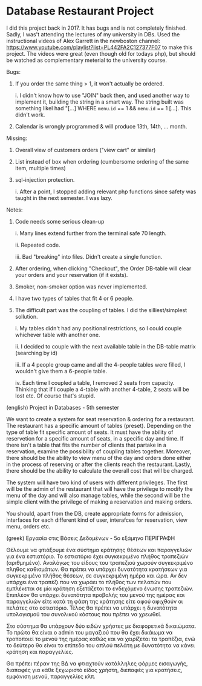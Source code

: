 # Database Restaurant Project

I did this project back in 2017.
It has bugs and is not completely finished.
Sadly, I was't attending the lectures of my university in DBs.
Used the instructional videos of Alex Garrett in the newboston channel:
https://www.youtube.com/playlist?list=PL442FA2C127377F07
to make this project.
The videos were great (even though old for todays php), but should be watched as complementary meterial to the university course.

Bugs:
1) If you order the same thing > 1, it won't actually be ordered.

   i. I didn't know how to use "JOIN" back then, and used another way to implement it, building the string in a smart way. The string built was something likeI had "[...] WHERE `menu`.`id` == 1 && `menu`.`id` == 1 [...]. This didn't work.
2) Calendar is wrongly programmed & will produce 13th, 14th, ... month.

Missing:
1) Overall view of customers orders ("view cart" or similar)
2) List instead of box when ordering (cumbersome ordering of the same item, multiple times)
3) sql-injection protection.

   i. After a point, I stopped adding relevant php functions since safety was taught in the next semester. I was lazy.

Notes:
1) Code needs some serious clean-up

   i. Many lines extend further from the terminal safe 70 length.
  
   ii. Repeated code.
  
   iii. Bad "breaking" into files. Didn't create a single function.
  
2) After ordering, when clicking "Checkout", the Order DB-table will clear your orders and your reservation (if it exists).
3) Smoker, non-smoker option was never implemented.

4) I have two types of tables that fit 4 or 6 people.
5) The difficult part was the coupling of tables. I did the silliest/simplest sollution.

   i. My tables didn't had any positional restrictions, so I could couple whichever table with another one.
   
   ii. I decided to couple with the next available table in the DB-table matrix (searching by id)
   
   iii. If a 4 people group came and all the 4-people tables were filled, I wouldn't give them a 6-people table.
   
   iv. Each time I coupled a table, I removed 2 seats from capacity. Thinking that if I couple a 4-table with another 4-table, 2 seats will be lost etc. Of course that's stupid.

(english)
Project in Databases - 5th semester

We want to create a system for seat reservation & ordering for a restaurant. The restaurant has a specific amount of tables (preset). Depending on the type of table fit specific amount of seats. It must have the ability of reservetion for a specific amount of seats, in a specific day and time. If there isn't a table that fits the number of clients that partake in a reservation, examine the possibility of coupling tables together. Moreover, there should be the ability to view menu of the day and orders done either in the process of reserving or after the clients reach the restaurant. Lastly, there should be the ability to calculate the overall cost that will be charged.

The system will have two kind of users with different privileges. The first will be the admin of the restaurant that will have the privilege to modify the menu of the day and will also manage tables, while the second will be the simple client with the privilege of making a reservation and making orders.

You should, apart from the DB, create appropriate forms for admission, interfaces for each different kind of user, interafces for reservation, view menu, orders etc.

(greek)
Εργασία στις Βάσεις Δεδομένων - 5ο εξάμηνο
ΠΕΡΙΓΡΑΦΗ

Θέλουμε να φτιάξουμε ένα σύστημα κράτησης θέσεων και παραγγελιών για ένα εστιατόριο. Το εστιατόριο έχει συγκεκριμένο πλήθος τραπεζιών (αριθμημένο). Αναλόγως του είδους του τραπεζιού χωρούν συγκεκριμένο πληθος καθισμάτων. Θα πρέπει να υπάρχει δυνατότητα κρατήσεων για συγκεκριμένο πλήθος θέσεων, σε συγκεκριμένη ημέρα και ώρα. Αν δεν υπάρχει ένα τραπέζι που να χωράει το πλήθος των πελατών που εμπλέκεται σε μία κράτηση εξετάζεται το ενδεχόμενο ένωσης τραπεζιών. Επιπλέον θα υπάρχει δυνατότητα προβολής του μενού της ημέρας και παραγγελιών είτε κατά τη φάση της κράτησης είτε αφού αφιχθούν οι πελάτες στο εστιατόριο. Τέλος θα πρέπει να υπάρχει η δυνατότητα υπολογισμού του συνολικού κόστους που πρέπει να χρεωθεί.

Στο σύστημα θα υπάρχουν δύο ειδών χρήστες με διαφορετικά δικαιώματα. Το πρώτο θα είναι ο admin του μαγαζιού που θα έχει δικάιωμα να τροποποιεί το μενού της ημέρας καθώς και να χειρίζεται τα τραπέζια, ενώ το δεύτερο θα είναι το επίπεδο του απλού πελάτη με δυνατότητα να κάνει κράτηση και παραγγελίες.

Θα πρέπει πέραν της ΒΔ να φτιαχτούν κατάλληλες φόρμες εισαγωγής, διαπαφές για κάθε ξεχωριστό είδος χρήστη, διεπαφές για κρατήσεις, εμφάνιση μενού, παραγγελίες κλπ.
